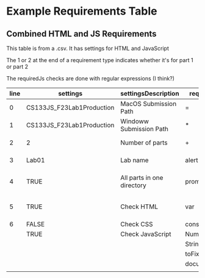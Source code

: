 # Example Requirements Table

## Combined HTML and JS Requirements

This table is from a .csv. It has settings for HTML and JavaScript

The 1 or 2 at the end of a requirement type indicates whether it's for part 1 or part 2

The requiredJs checks are done with regular expressions (I think?)

| line | settings                  | settingsDescription        | requiredJS1    | RecJS1Qty | requiredJS2 | RecJS2Qty | requiredElements1            | RecElem1Qty | requiredElements2 | RecElem2Qty | regExpForHTML1    | regExpForHTML1Description | regExpForHTML2 | regExpForHTML2Description | moreRequirements | moreReqsDescription | Notes                 |                              |
| ---- | ------------------------- | -------------------------- | -------------- | --------- | ----------- | --------- | ---------------------------- | ----------- | ----------------- | ----------- | ----------------- | ------------------------- | -------------- | ------------------------- | ---------------- | ------------------- | --------------------- | ---------------------------- |
| 0    | CS133JS_F23Lab1Production | MacOS Submission Path      | =              | 8         |             |           | title                        |             |                   |             | <head>[\s\S]*<!-- | Comment in head           |                |                           | index            | File name           |                       |                              |
| 1    | CS133JS_F23Lab1Production | Windoww Submission Path    | *              | 4         |             |           | style                        |             |                   |             |                   |                           |                |                           |                  | 4                   | Total HTML files      |                              |
| 2    | 2                         | Number of parts            | +              | 4         |             |           | link[href][rel='stylesheet'] |             |                   |             |                   |                           |                | 1                         | Total CSS files  |                     |                       |                              |
| 3    | Lab01                     | Lab name                   | alert          | 1         |             |           | [style]                      |             |                   |             |                   |                           |                |                           |                  | 3                   | Embedded CSS rules    |                              |
| 4    | TRUE                      | All parts in one directory | prompt         | 1         |             |           | [id]                         |             |                   |             |                   |                           |                |                           |                  | 8                   | External CSS rules    | Check for combined CSS rules |
| 5    | TRUE                      | Check HTML                 | var            | 9         |             |           | [class]                      |             |                   |             |                   |                           |                |                           |                  | 4                   | Unique property types |                              |
| 6    | FALSE                     | Check CSS                  | const          | 1         |             |           |                              |             |                   |             |                   |                           |                |                           |                  |                     |                       |                              |
|      | TRUE                      | Check JavaScript           | Number         | 1         |             |           |                              |             |                   |             |                   |                           |                |                           |                  |                     |                       |                              |
|      |                           |                            | String         | 1         |             |           |                              |             |                   |             |                   |                           |                |                           |                  |                     |                       |                              |
|      |                           |                            | toFixed        | 1         |             |           |                              |             |                   |             |                   |                           |                |                           |                  |                     |                       |                              |
|      |                           |                            | document.write | 8         |             |           |                              |             |                   |             |                   |                           |                |                           |                  |                     |                       |                              |
|      |                           |                            |                |           |             |           |                              |             |                   |             |                   |                           |                |                           |                  |                     |                       |                              |





